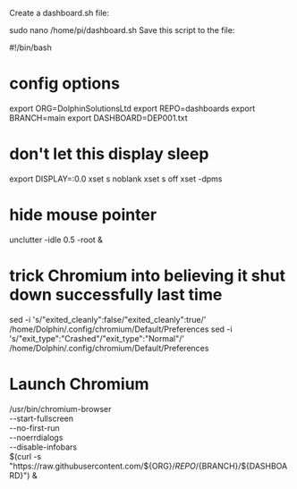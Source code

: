 Create a dashboard.sh file:

sudo nano /home/pi/dashboard.sh
Save this script to the file:

#!/bin/bash

# config options
export ORG=DolphinSolutionsLtd
export REPO=dashboards
export BRANCH=main
export DASHBOARD=DEP001.txt

# don't let this display sleep
export DISPLAY=:0.0
xset s noblank
xset s off
xset -dpms

# hide mouse pointer
unclutter -idle 0.5 -root &

# trick Chromium into believing it shut down successfully last time
sed -i 's/"exited_cleanly":false/"exited_cleanly":true/' /home/Dolphin/.config/chromium/Default/Preferences
sed -i 's/"exit_type":"Crashed"/"exit_type":"Normal"/' /home/Dolphin/.config/chromium/Default/Preferences

# Launch Chromium 
/usr/bin/chromium-browser \
  --start-fullscreen \
  --no-first-run \
  --noerrdialogs \
  --disable-infobars \
  $(curl -s "https://raw.githubusercontent.com/${ORG}/${REPO}/${BRANCH}/${DASHBOARD}") &

